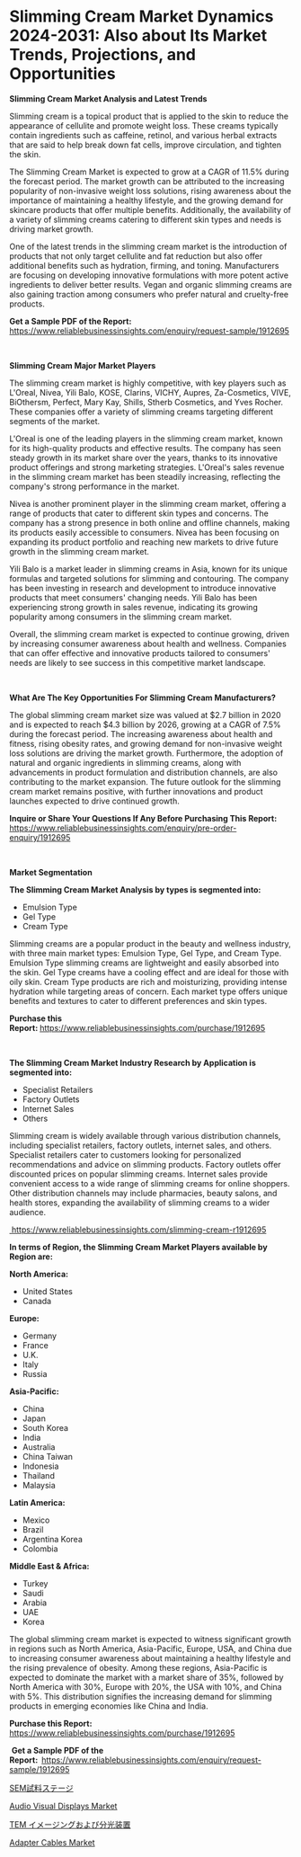 <p><h1>Slimming Cream Market Dynamics 2024-2031: Also about Its Market Trends, Projections, and Opportunities</h1></p><p><strong>Slimming Cream Market Analysis and Latest Trends</strong></p>
<p><p>Slimming cream is a topical product that is applied to the skin to reduce the appearance of cellulite and promote weight loss. These creams typically contain ingredients such as caffeine, retinol, and various herbal extracts that are said to help break down fat cells, improve circulation, and tighten the skin. </p><p>The Slimming Cream Market is expected to grow at a CAGR of 11.5% during the forecast period. The market growth can be attributed to the increasing popularity of non-invasive weight loss solutions, rising awareness about the importance of maintaining a healthy lifestyle, and the growing demand for skincare products that offer multiple benefits. Additionally, the availability of a variety of slimming creams catering to different skin types and needs is driving market growth.</p><p>One of the latest trends in the slimming cream market is the introduction of products that not only target cellulite and fat reduction but also offer additional benefits such as hydration, firming, and toning. Manufacturers are focusing on developing innovative formulations with more potent active ingredients to deliver better results. Vegan and organic slimming creams are also gaining traction among consumers who prefer natural and cruelty-free products.</p></p>
<p><strong>Get a Sample PDF of the Report:&nbsp;</strong> <a href="https://www.reliablebusinessinsights.com/enquiry/request-sample/1912695">https://www.reliablebusinessinsights.com/enquiry/request-sample/1912695</a></p>
<p>&nbsp;</p>
<p><strong>Slimming Cream Major Market Players</strong></p>
<p><p>The slimming cream market is highly competitive, with key players such as L'Oreal, Nivea, Yili Balo, KOSE, Clarins, VICHY, Aupres, Za-Cosmetics, VIVE, BiOthersm, Perfect, Mary Kay, Shills, Stherb Cosmetics, and Yves Rocher. These companies offer a variety of slimming creams targeting different segments of the market.</p><p>L'Oreal is one of the leading players in the slimming cream market, known for its high-quality products and effective results. The company has seen steady growth in its market share over the years, thanks to its innovative product offerings and strong marketing strategies. L'Oreal's sales revenue in the slimming cream market has been steadily increasing, reflecting the company's strong performance in the market.</p><p>Nivea is another prominent player in the slimming cream market, offering a range of products that cater to different skin types and concerns. The company has a strong presence in both online and offline channels, making its products easily accessible to consumers. Nivea has been focusing on expanding its product portfolio and reaching new markets to drive future growth in the slimming cream market.</p><p>Yili Balo is a market leader in slimming creams in Asia, known for its unique formulas and targeted solutions for slimming and contouring. The company has been investing in research and development to introduce innovative products that meet consumers' changing needs. Yili Balo has been experiencing strong growth in sales revenue, indicating its growing popularity among consumers in the slimming cream market.</p><p>Overall, the slimming cream market is expected to continue growing, driven by increasing consumer awareness about health and wellness. Companies that can offer effective and innovative products tailored to consumers' needs are likely to see success in this competitive market landscape.</p></p>
<p>&nbsp;</p>
<p><strong>What Are The Key Opportunities For Slimming Cream Manufacturers?</strong></p>
<p><p>The global slimming cream market size was valued at $2.7 billion in 2020 and is expected to reach $4.3 billion by 2026, growing at a CAGR of 7.5% during the forecast period. The increasing awareness about health and fitness, rising obesity rates, and growing demand for non-invasive weight loss solutions are driving the market growth. Furthermore, the adoption of natural and organic ingredients in slimming creams, along with advancements in product formulation and distribution channels, are also contributing to the market expansion. The future outlook for the slimming cream market remains positive, with further innovations and product launches expected to drive continued growth.</p></p>
<p><strong>Inquire or Share Your Questions If Any Before Purchasing This Report:</strong> <a href="https://www.reliablebusinessinsights.com/enquiry/pre-order-enquiry/1912695">https://www.reliablebusinessinsights.com/enquiry/pre-order-enquiry/1912695</a></p>
<p>&nbsp;</p>
<p><strong>Market Segmentation</strong></p>
<p><strong>The Slimming Cream Market Analysis by types is segmented into:</strong></p>
<p><ul><li>Emulsion Type</li><li>Gel Type</li><li>Cream Type</li></ul></p>
<p><p>Slimming creams are a popular product in the beauty and wellness industry, with three main market types: Emulsion Type, Gel Type, and Cream Type. Emulsion Type slimming creams are lightweight and easily absorbed into the skin. Gel Type creams have a cooling effect and are ideal for those with oily skin. Cream Type products are rich and moisturizing, providing intense hydration while targeting areas of concern. Each market type offers unique benefits and textures to cater to different preferences and skin types.</p></p>
<p><strong>Purchase this Report:&nbsp;</strong><a href="https://www.reliablebusinessinsights.com/purchase/1912695">https://www.reliablebusinessinsights.com/purchase/1912695</a></p>
<p>&nbsp;</p>
<p><strong>The Slimming Cream Market Industry Research by Application is segmented into:</strong></p>
<p><ul><li>Specialist Retailers</li><li>Factory Outlets</li><li>Internet Sales</li><li>Others</li></ul></p>
<p><p>Slimming cream is widely available through various distribution channels, including specialist retailers, factory outlets, internet sales, and others. Specialist retailers cater to customers looking for personalized recommendations and advice on slimming products. Factory outlets offer discounted prices on popular slimming creams. Internet sales provide convenient access to a wide range of slimming creams for online shoppers. Other distribution channels may include pharmacies, beauty salons, and health stores, expanding the availability of slimming creams to a wider audience.</p></p>
<p><a href="https://www.reliablebusinessinsights.com/slimming-cream-r1912695">&nbsp;https://www.reliablebusinessinsights.com/slimming-cream-r1912695</a></p>
<p><strong>In terms of Region, the Slimming Cream Market Players available by Region are:</strong></p>
<p>
    <p> <strong> North America: </strong>
        <ul>
            <li>United States</li>
            <li>Canada</li>
        </ul>
        </p> 
    <p> <strong> Europe: </strong>
        <ul>
            <li>Germany</li>
            <li>France</li>
            <li>U.K.</li>
            <li>Italy</li>
            <li>Russia</li>
        </ul>
        </p> 
    <p> <strong> Asia-Pacific: </strong>
        <ul>
            <li>China</li>
            <li>Japan</li>
            <li>South Korea</li>
            <li>India</li>
            <li>Australia</li>
            <li>China Taiwan</li>
            <li>Indonesia</li>
            <li>Thailand</li>
            <li>Malaysia</li>
        </ul>
        </p> 
    <p> <strong> Latin America: </strong>
        <ul>
            <li>Mexico</li>
            <li>Brazil</li>
            <li>Argentina Korea</li>
            <li>Colombia</li>
        </ul>
        </p> 
    <p> <strong> Middle East & Africa: </strong>
        <ul>
            <li>Turkey</li>
            <li>Saudi</li>
            <li>Arabia</li>
            <li>UAE</li>
            <li>Korea</li>
        </ul>
    </p>
    </p>
<p><p>The global slimming cream market is expected to witness significant growth in regions such as North America, Asia-Pacific, Europe, USA, and China due to increasing consumer awareness about maintaining a healthy lifestyle and the rising prevalence of obesity. Among these regions, Asia-Pacific is expected to dominate the market with a market share of 35%, followed by North America with 30%, Europe with 20%, the USA with 10%, and China with 5%. This distribution signifies the increasing demand for slimming products in emerging economies like China and India.</p></p>
<p><strong>Purchase this Report: </strong><a href="https://www.reliablebusinessinsights.com/purchase/1912695">https://www.reliablebusinessinsights.com/purchase/1912695</a></p>
<p>&nbsp;<strong>Get a Sample PDF of the Report:&nbsp;&nbsp;</strong><a href="https://www.reliablebusinessinsights.com/enquiry/request-sample/1912695">https://www.reliablebusinessinsights.com/enquiry/request-sample/1912695</a></p>
<p><strong></strong></p>
<p><p><a href="https://github.com/laurenreichert/Market-Research-Report-List-2/blob/main/3124827144308.md">SEM試料ステージ</a></p><p><a href="https://github.com/aafbctfl75/Market-Research-Report-List-1/blob/main/audio-visual-displays-market.md">Audio Visual Displays Market</a></p><p><a href="https://github.com/vtbvgl20191192/Market-Research-Report-List-2/blob/main/9584942144307.md">TEM イメージングおよび分光装置</a></p><p><a href="https://github.com/iprahimabdulrahmman/Market-Research-Report-List-1/blob/main/adapter-cables-market.md">Adapter Cables Market</a></p></p>